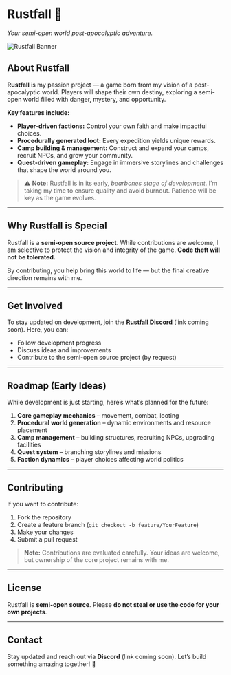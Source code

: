 
# Rustfall 🌄


*Your semi-open world post-apocalyptic adventure.*


![Rustfall Banner](https://i.ibb.co/XrH6ZMDG/Rustfall-banner.png)



## About Rustfall

**Rustfall** is my passion project — a game born from my vision of a post-apocalyptic world. Players will shape their own destiny, exploring a semi-open world filled with danger, mystery, and opportunity.  

**Key features include:**  

- **Player-driven factions:** Control your own faith and make impactful choices.  
- **Procedurally generated loot:** Every expedition yields unique rewards.  
- **Camp building & management:** Construct and expand your camps, recruit NPCs, and grow your community.  
- **Quest-driven gameplay:** Engage in immersive storylines and challenges that shape the world around you.  

> ⚠️ **Note:** Rustfall is in its early, *bearbones stage of development*. I’m taking my time to ensure quality and avoid burnout. Patience will be key as the game evolves.

---

## Why Rustfall is Special

Rustfall is a **semi-open source project**. While contributions are welcome, I am selective to protect the vision and integrity of the game. **Code theft will not be tolerated.**  

By contributing, you help bring this world to life — but the final creative direction remains with me.

---

## Get Involved

To stay updated on development, join the **[Rustfall Discord](#)** (link coming soon). Here, you can:  

- Follow development progress  
- Discuss ideas and improvements  
- Contribute to the semi-open source project (by request)  

---

## Roadmap (Early Ideas)

While development is just starting, here’s what’s planned for the future:  

1. **Core gameplay mechanics** – movement, combat, looting  
2. **Procedural world generation** – dynamic environments and resource placement  
3. **Camp management** – building structures, recruiting NPCs, upgrading facilities  
4. **Quest system** – branching storylines and missions  
5. **Faction dynamics** – player choices affecting world politics  

---

## Contributing

If you want to contribute:  

1. Fork the repository  
2. Create a feature branch (`git checkout -b feature/YourFeature`)  
3. Make your changes  
4. Submit a pull request  

> **Note:** Contributions are evaluated carefully. Your ideas are welcome, but ownership of the core project remains with me.

---

## License

Rustfall is **semi-open source**. Please **do not steal or use the code for your own projects**.  

---

## Contact

Stay updated and reach out via **Discord** (link coming soon). Let’s build something amazing together! 🚀
